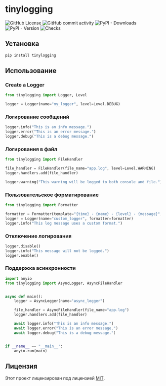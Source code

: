 # tinylogging

![GitHub License](https://img.shields.io/github/license/HamletSargsyan/tinylogging)
![GitHub commit activity](https://img.shields.io/github/commit-activity/m/HamletSargsyan/tinylogging)
![PyPI - Downloads](https://img.shields.io/pypi/dm/tinylogging)
![PyPI - Version](https://img.shields.io/pypi/v/tinylogging)
![Checks](https://github.com/HamletSargsyan/tinylogging/actions/workflows/check.yml/badge.svg)

## Установка

```bash
pip install tinylogging
```

## Использование

### Create a Logger

```python
from tinylogging import Logger, Level

logger = Logger(name="my_logger", level=Level.DEBUG)

```

### Логирование сообщений

```python
logger.info("This is an info message.")
logger.error("This is an error message.")
logger.debug("This is a debug message.")
```

### Логирования в файл

```python
from tinylogging import FileHandler

file_handler = FileHandler(file_name="app.log", level=Level.WARNING)
logger.handlers.add(file_handler)

logger.warning("This warning will be logged to both console and file.")
```

### Пользовательское форматирование

```python
from tinylogging import Formatter

formatter = Formatter(template="{time} - {name} - {level} - {message}", colorize=False)
logger = Logger(name="custom_logger", formatter=formatter)
logger.info("This log message uses a custom format.")
```

### Отключение логирования

```python
logger.disable()
logger.info("This message will not be logged.")
logger.enable()
```

### Поддержка асинхронности

```python
import anyio
from tinylogging import AsyncLogger, AsyncFileHandler


async def main():
    logger = AsyncLogger(name="async_logger")

    file_handler = AsyncFileHandler(file_name="app.log")
    logger.handlers.add(file_handler)

    await logger.info("This is an info message.")
    await logger.error("This is an error message.")
    await logger.debug("This is a debug message.")


if __name__ == "__main__":
    anyio.run(main)
```

## Лицензия

Этот проект лицензирован под лицензией [MIT](https://github.com/HamletSargsyan/tiny-logging/blob/main/LICENSE).
